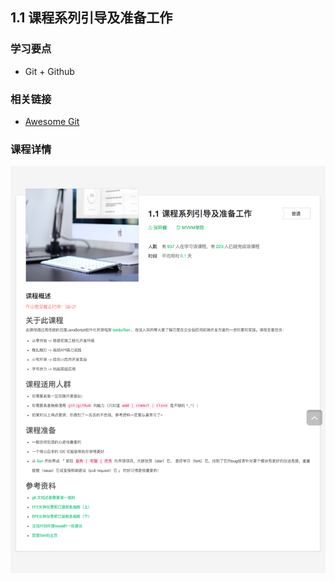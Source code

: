 ## 1.1 课程系列引导及准备工作

### 学习要点

* Git + Github

### 相关链接

* [Awesome Git](https://github.com/dictcp/awesome-git)

### 课程详情

![](./1-1.png)
